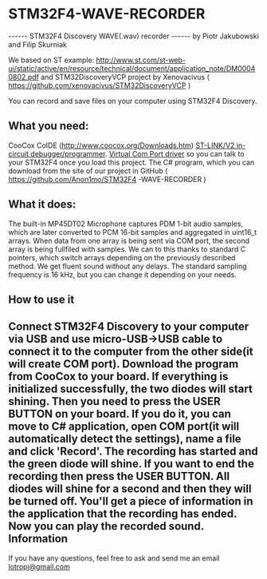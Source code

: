 STM32F4-WAVE-RECORDER
=====================

  ------ STM32F4 Discovery WAVE(.wav) recorder ------
 	    	by Piotr Jakubowski and Filip Skurniak

  We based on ST example:
  http://www.st.com/st-web-ui/static/active/en/resource/technical/document/application_note/DM00040802.pdf
  and STM32DiscoveryVCP project by Xenovacivus ( https://github.com/xenovacivus/STM32DiscoveryVCP )

  You can record and save files on your computer using STM32F4 Discovery.

  What you need:
  --------------
  CooCox CoIDE (http://www.coocox.org/Downloads.htm)
  [ST-LINK/V2 in-circuit debugger/programmer](http://www.st.com/web/catalog/tools/FM146/CL1984/SC724/SS1677/PF251168).
  [Virtual Com Port driver](http://www.st.com/web/en/catalog/tools/PF257938) so you can talk to your STM32F4 once you      load this project.
  The C# program, which you can download from the site of our project in GitHub ( https://github.com/Anon1mo/STM32F4        -WAVE-RECORDER )
 
 What it does:
 ------------
 The built-in MP45DT02 Microphone captures PDM 1-bit audio samples, which are later converted to PCM 16-bit samples and
 aggregated in uint16_t arrays. When data from one array is being sent via COM port, the second array is being fullfiled
 with samples. We can to this thanks to standard C pointers, which switch arrays depending on the previously described    method. We get fluent sound without any delays. The standard sampling frequency is 16 kHz, but you can change it         depending on your needs.
 
 How to use it
 -------------
 Connect STM32F4 Discovery to your computer via USB and use micro-USB->USB cable to connect it to the computer from the  other side(it will create COM port). Download the program from CooCox to your board. If everything is initialized successfully, the two diodes will start shining. Then you need to press the USER BUTTON on your board. If you do it, you can move to C# application, open COM port(it will automatically detect the settings), name a file and click 'Record'. The recording has started and the green diode will shine. If you want to end the recording then press the USER BUTTON. All diodes will shine for a second and then they will be turned off. You'll get a piece of information in the application that the recording has ended. Now you can play the recorded sound.
 Information
 -----------
 If you have any questions, feel free to ask and send me an email lotropj@gmail.com
